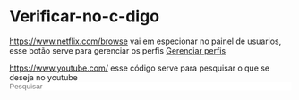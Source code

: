 # Verificar-no-c-digo
https://www.netflix.com/browse vai em especionar no painel de usuarios, esse botão  serve para gerenciar os perfis <a aria-label="Gerenciar perfis" href="/ManageProfiles" class="profile-button">Gerenciar perfis</a>


https://www.youtube.com/ esse código serve para  pesquisar  o que se deseja no youtube  <input id="search" autocapitalize="none" autocomplete="off" autocorrect="off" name="search_query" tabindex="0" type="text" spellcheck="false" placeholder="Pesquisar" aria-label="Pesquisar" role="combobox" aria-haspopup="false" aria-autocomplete="list" class="gsfi ytd-searchbox" dir="ltr" style="border: none; padding: 0px; margin: 0px; height: auto; width: 100%; outline: none;">
